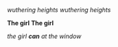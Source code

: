 *wuthering heights*
_wuthering heights_

**The girl**
__The girl__

_the girl **can** at the window_
